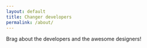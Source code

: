 ```yaml
---
layout: default
title: Changer developers
permalink: /about/
---
```


Brag about the developers and the awesome designers!
